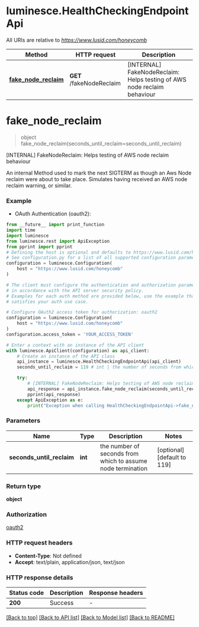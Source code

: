 # luminesce.HealthCheckingEndpointApi

All URIs are relative to *https://www.lusid.com/honeycomb*

Method | HTTP request | Description
------------- | ------------- | -------------
[**fake_node_reclaim**](HealthCheckingEndpointApi.md#fake_node_reclaim) | **GET** /fakeNodeReclaim | [INTERNAL] FakeNodeReclaim: Helps testing of AWS node reclaim behaviour


# **fake_node_reclaim**
> object fake_node_reclaim(seconds_until_reclaim=seconds_until_reclaim)

[INTERNAL] FakeNodeReclaim: Helps testing of AWS node reclaim behaviour

 An internal Method used to mark the next SIGTERM as though an Aws Node reclaim were about to take place. Simulates having received an AWS node reclaim warning, or similar.

### Example

* OAuth Authentication (oauth2):
```python
from __future__ import print_function
import time
import luminesce
from luminesce.rest import ApiException
from pprint import pprint
# Defining the host is optional and defaults to https://www.lusid.com/honeycomb
# See configuration.py for a list of all supported configuration parameters.
configuration = luminesce.Configuration(
    host = "https://www.lusid.com/honeycomb"
)

# The client must configure the authentication and authorization parameters
# in accordance with the API server security policy.
# Examples for each auth method are provided below, use the example that
# satisfies your auth use case.

# Configure OAuth2 access token for authorization: oauth2
configuration = luminesce.Configuration(
    host = "https://www.lusid.com/honeycomb"
)
configuration.access_token = 'YOUR_ACCESS_TOKEN'

# Enter a context with an instance of the API client
with luminesce.ApiClient(configuration) as api_client:
    # Create an instance of the API class
    api_instance = luminesce.HealthCheckingEndpointApi(api_client)
    seconds_until_reclaim = 119 # int | the number of seconds from which to assume node termination (optional) (default to 119)

    try:
        # [INTERNAL] FakeNodeReclaim: Helps testing of AWS node reclaim behaviour
        api_response = api_instance.fake_node_reclaim(seconds_until_reclaim=seconds_until_reclaim)
        pprint(api_response)
    except ApiException as e:
        print("Exception when calling HealthCheckingEndpointApi->fake_node_reclaim: %s\n" % e)
```

### Parameters

Name | Type | Description  | Notes
------------- | ------------- | ------------- | -------------
 **seconds_until_reclaim** | **int**| the number of seconds from which to assume node termination | [optional] [default to 119]

### Return type

**object**

### Authorization

[oauth2](../README.md#oauth2)

### HTTP request headers

 - **Content-Type**: Not defined
 - **Accept**: text/plain, application/json, text/json

### HTTP response details
| Status code | Description | Response headers |
|-------------|-------------|------------------|
**200** | Success |  -  |

[[Back to top]](#) [[Back to API list]](../README.md#documentation-for-api-endpoints) [[Back to Model list]](../README.md#documentation-for-models) [[Back to README]](../README.md)


